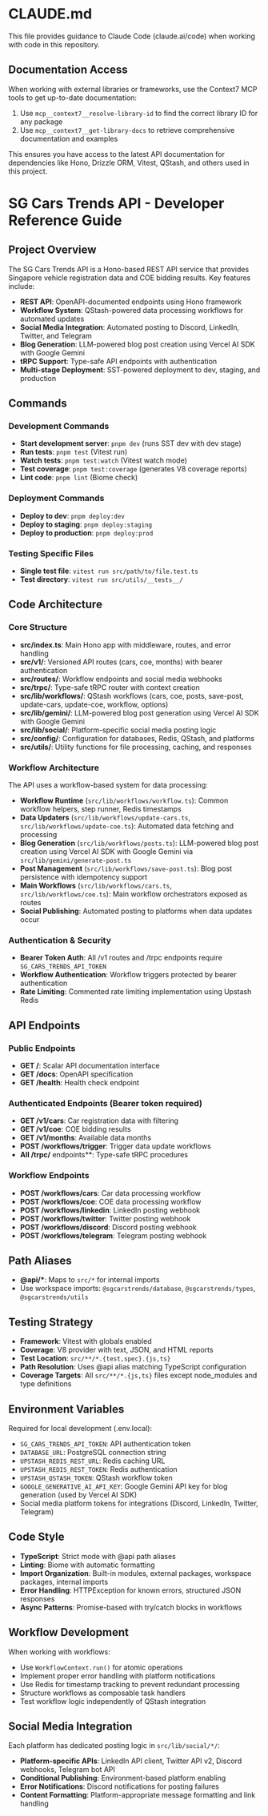 # CLAUDE.md

This file provides guidance to Claude Code (claude.ai/code) when working with code in this repository.

## Documentation Access

When working with external libraries or frameworks, use the Context7 MCP tools to get up-to-date documentation:

1. Use `mcp__context7__resolve-library-id` to find the correct library ID for any package
2. Use `mcp__context7__get-library-docs` to retrieve comprehensive documentation and examples

This ensures you have access to the latest API documentation for dependencies like Hono, Drizzle ORM, Vitest, QStash,
and others used in this project.

# SG Cars Trends API - Developer Reference Guide

## Project Overview

The SG Cars Trends API is a Hono-based REST API service that provides Singapore vehicle registration data and COE
bidding results. Key features include:

- **REST API**: OpenAPI-documented endpoints using Hono framework
- **Workflow System**: QStash-powered data processing workflows for automated updates
- **Social Media Integration**: Automated posting to Discord, LinkedIn, Twitter, and Telegram
- **Blog Generation**: LLM-powered blog post creation using Vercel AI SDK with Google Gemini
- **tRPC Support**: Type-safe API endpoints with authentication
- **Multi-stage Deployment**: SST-powered deployment to dev, staging, and production

## Commands

### Development Commands

- **Start development server**: `pnpm dev` (runs SST dev with dev stage)
- **Run tests**: `pnpm test` (Vitest run)
- **Watch tests**: `pnpm test:watch` (Vitest watch mode)
- **Test coverage**: `pnpm test:coverage` (generates V8 coverage reports)
- **Lint code**: `pnpm lint` (Biome check)

### Deployment Commands

- **Deploy to dev**: `pnpm deploy:dev`
- **Deploy to staging**: `pnpm deploy:staging`
- **Deploy to production**: `pnpm deploy:prod`

### Testing Specific Files

- **Single test file**: `vitest run src/path/to/file.test.ts`
- **Test directory**: `vitest run src/utils/__tests__/`

## Code Architecture

### Core Structure

- **src/index.ts**: Main Hono app with middleware, routes, and error handling
- **src/v1/**: Versioned API routes (cars, coe, months) with bearer authentication
- **src/routes/**: Workflow endpoints and social media webhooks
- **src/trpc/**: Type-safe tRPC router with context creation
- **src/lib/workflows/**: QStash workflows (cars, coe, posts, save-post, update-cars, update-coe, workflow, options)
- **src/lib/gemini/**: LLM-powered blog post generation using Vercel AI SDK with Google Gemini
- **src/lib/social/**: Platform-specific social media posting logic
- **src/config/**: Configuration for databases, Redis, QStash, and platforms
- **src/utils/**: Utility functions for file processing, caching, and responses

### Workflow Architecture

The API uses a workflow-based system for data processing:

- **Workflow Runtime** (`src/lib/workflows/workflow.ts`): Common workflow helpers, step runner, Redis timestamps
- **Data Updaters** (`src/lib/workflows/update-cars.ts`, `src/lib/workflows/update-coe.ts`): Automated data fetching and processing
- **Blog Generation** (`src/lib/workflows/posts.ts`): LLM-powered blog post creation using Vercel AI SDK with Google Gemini via `src/lib/gemini/generate-post.ts`
- **Post Management** (`src/lib/workflows/save-post.ts`): Blog post persistence with idempotency support
- **Main Workflows** (`src/lib/workflows/cars.ts`, `src/lib/workflows/coe.ts`): Main workflow orchestrators exposed as routes
- **Social Publishing**: Automated posting to platforms when data updates occur

### Authentication & Security

- **Bearer Token Auth**: All /v1 routes and /trpc endpoints require `SG_CARS_TRENDS_API_TOKEN`
- **Workflow Authentication**: Workflow triggers protected by bearer authentication
- **Rate Limiting**: Commented rate limiting implementation using Upstash Redis

## API Endpoints

### Public Endpoints

- **GET /**: Scalar API documentation interface
- **GET /docs**: OpenAPI specification
- **GET /health**: Health check endpoint

### Authenticated Endpoints (Bearer token required)

- **GET /v1/cars**: Car registration data with filtering
- **GET /v1/coe**: COE bidding results
- **GET /v1/months**: Available data months
- **POST /workflows/trigger**: Trigger data update workflows
- **All /trpc/** endpoints\*\*: Type-safe tRPC procedures

### Workflow Endpoints

- **POST /workflows/cars**: Car data processing workflow
- **POST /workflows/coe**: COE data processing workflow
- **POST /workflows/linkedin**: LinkedIn posting webhook
- **POST /workflows/twitter**: Twitter posting webhook
- **POST /workflows/discord**: Discord posting webhook
- **POST /workflows/telegram**: Telegram posting webhook

## Path Aliases

- **@api/\***: Maps to `src/*` for internal imports
- Use workspace imports: `@sgcarstrends/database`, `@sgcarstrends/types`, `@sgcarstrends/utils`

## Testing Strategy

- **Framework**: Vitest with globals enabled
- **Coverage**: V8 provider with text, JSON, and HTML reports
- **Test Location**: `src/**/*.{test,spec}.{js,ts}`
- **Path Resolution**: Uses @api alias matching TypeScript configuration
- **Coverage Targets**: All `src/**/*.{js,ts}` files except node_modules and type definitions

## Environment Variables

Required for local development (.env.local):

- `SG_CARS_TRENDS_API_TOKEN`: API authentication token
- `DATABASE_URL`: PostgreSQL connection string
- `UPSTASH_REDIS_REST_URL`: Redis caching URL
- `UPSTASH_REDIS_REST_TOKEN`: Redis authentication
- `UPSTASH_QSTASH_TOKEN`: QStash workflow token
- `GOOGLE_GENERATIVE_AI_API_KEY`: Google Gemini API key for blog generation (used by Vercel AI SDK)
- Social media platform tokens for integrations (Discord, LinkedIn, Twitter, Telegram)

## Code Style

- **TypeScript**: Strict mode with @api path aliases
- **Linting**: Biome with automatic formatting
- **Import Organization**: Built-in modules, external packages, workspace packages, internal imports
- **Error Handling**: HTTPException for known errors, structured JSON responses
- **Async Patterns**: Promise-based with try/catch blocks in workflows

## Workflow Development

When working with workflows:

- Use `WorkflowContext.run()` for atomic operations
- Implement proper error handling with platform notifications
- Use Redis for timestamp tracking to prevent redundant processing
- Structure workflows as composable task handlers
- Test workflow logic independently of QStash integration

## Social Media Integration

Each platform has dedicated posting logic in `src/lib/social/*/`:

- **Platform-specific APIs**: LinkedIn API client, Twitter API v2, Discord webhooks, Telegram bot API
- **Conditional Publishing**: Environment-based platform enabling
- **Error Notifications**: Discord notifications for posting failures
- **Content Formatting**: Platform-appropriate message formatting and link handling
